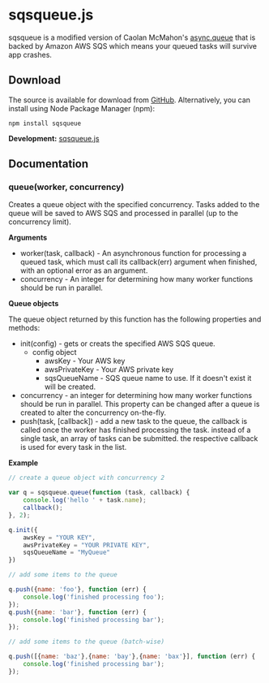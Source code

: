 # sqsqueue.js

sqsqueue is a modified version of Caolan McMahon's [async.queue](https://github.com/caolan/async#queue) that is backed by Amazon AWS SQS which means your queued tasks will survive app crashes.

## Download

The source is available for download from
[GitHub](http://github.com/crdeutsch/sqsqueue).
Alternatively, you can install using Node Package Manager (npm):

    npm install sqsqueue

__Development:__ [sqsqueue.js](https://github.com/crdeutsch/sqsqueue/raw/master/lib/sqsqueue.js)

## Documentation

### queue(worker, concurrency)

Creates a queue object with the specified concurrency. Tasks added to the
queue will be saved to AWS SQS and processed in parallel (up to the concurrency limit). 

__Arguments__

* worker(task, callback) - An asynchronous function for processing a queued
  task, which must call its callback(err) argument when finished, with an 
  optional error as an argument.
* concurrency - An integer for determining how many worker functions should be
  run in parallel.

__Queue objects__

The queue object returned by this function has the following properties and
methods:

* init(config) - gets or creats the specified AWS SQS queue.
  * config object
    * awsKey - Your AWS key
    * awsPrivateKey - Your AWS private key
    * sqsQueueName - SQS queue name to use. If it doesn't exist it will be created.
* concurrency - an integer for determining how many worker functions should be
  run in parallel. This property can be changed after a queue is created to
  alter the concurrency on-the-fly.
* push(task, [callback]) - add a new task to the queue, the callback is called
  once the worker has finished processing the task.
  instead of a single task, an array of tasks can be submitted. the respective callback is used for every task in the list.

__Example__

```js
// create a queue object with concurrency 2

var q = sqsqueue.queue(function (task, callback) {
    console.log('hello ' + task.name);
    callback();
}, 2);

q.init({
    awsKey = "YOUR KEY",
    awsPrivateKey = "YOUR PRIVATE KEY",
    sqsQueueName = "MyQueue"
})

// add some items to the queue

q.push({name: 'foo'}, function (err) {
    console.log('finished processing foo');
});
q.push({name: 'bar'}, function (err) {
    console.log('finished processing bar');
});

// add some items to the queue (batch-wise)

q.push([{name: 'baz'},{name: 'bay'},{name: 'bax'}], function (err) {
    console.log('finished processing bar');
});
```
